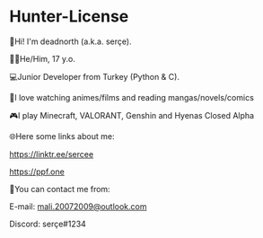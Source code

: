 # Hunter-License
👋Hi! I'm deadnorth (a.k.a. serçe).

👨‍🎨He/Him, 17 y.o.

💻Junior Developer from Turkey (Python & C).

💫I love watching animes/films and reading mangas/novels/comics

🎮I play Minecraft, VALORANT, Genshin and Hyenas Closed Alpha


🌐Here some links about me: 

https://linktr.ee/sercee

https://ppf.one



📧You can contact me from:

E-mail: mali.20072009@outlook.com

Discord: serçe#1234

